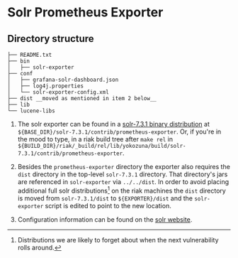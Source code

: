 Solr Prometheus Exporter
========================

Directory structure
-------------------
```solr_exporter/exporter/
├── README.txt
├── bin
│   ├── solr-exporter
├── conf
│   ├── grafana-solr-dashboard.json
│   ├── log4j.properties
│   └── solr-exporter-config.xml
├── dist __moved as mentioned in item 2 below__
├── lib
└── lucene-libs
```


1. The solr exporter can be found in a [solr-7.3.1 binary distribution](https://archive.apache.org/dist/lucene/solr/7.3.1/solr-7.3.1.tgz) at `${BASE_DIR}/solr-7.3.1/contrib/prometheus-exporter`. Or, if you're in the mood to type, in a riak build tree after `make rel` in `${BUILD_DIR}/riak/_build/rel/lib/yokozuna/build/solr-7.3.1/contrib/prometheus-exporter`.

2. Besides the `prometheus-exporter` directory the exporter also requires the `dist` directory in the top-level `solr-7.3.1` directory. That directory's jars are referenced in `solr-exporter` via `../../dist`. In order to avoid placing additional full solr distributions[^1] on the riak machines the `dist` directory is moved from `solr-7.3.1/dist` to `${EXPORTER}/dist` and the `solr-exporter` script is edited to point to the new location.

3. Configuration information can be found on the [solr
   website](https://solr.apache.org/guide/7_3/monitoring-solr-with-prometheus-and-grafana.html).

[^1]: Distributions we are likely to forget about when the next vulnerability rolls around.
